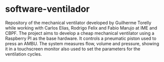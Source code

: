 # software-ventilador
Repository of the mechanical ventilator developed by Guilherme Torelly while working with Carlos 
Elias, Rodrigo Felix and Fabio Marujo at IME and CBPF.
The project aims to develop a cheap mechanical ventilator using a Raspberry PI as the base hardware.
It controls a pneumatic piston used to press an AMBU. The system measures flow, volume and pressure,
showing it in a touchscreen monitor also used to set the parameters for the ventilation cycles. 
